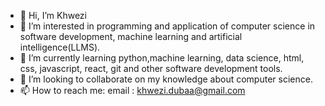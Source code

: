 - 👋 Hi, I’m Khwezi
- 👀 I’m interested in programming and application of computer science in software development, machine learning and artificial intelligence(LLMS).
- 🌱 I’m currently learning python,machine learning, data science, html, css, javascript, react, git and other software development tools.
- 💞️ I’m looking to collaborate on my knowledge about computer science.
- 📫 How to reach me: email : khwezi.dubaa@gmail.com

<!---
Odwa125/Odwa125 is a ✨ special ✨ repository because its `README.md` (this file) appears on your GitHub profile.
You can click the Preview link to take a look at your changes.
--->
